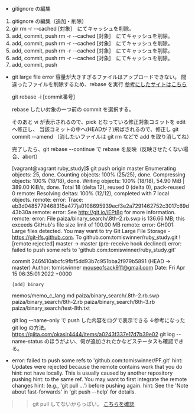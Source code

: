 + gitignore の編集
1. gitignore の編集（追加・削除）
2. gir rm -r --cached [対象]　にてキャッシュを削除。
3. add, commit, push rm -r --cached [対象]　にてキャッシュを削除。
3. add, commit, push rm -r --cached [対象]　にてキャッシュを削除。
3. add, commit, push rm -r --cached [対象]　にてキャッシュを削除。
3. add, commit, push rm -r --cached [対象]　にてキャッシュを削除。
3. add, commit, push

+ git large file error
  容量が大きすぎるファイルはアップロードできない。
  間違ったファイルを削除するため、rebase を実行
  [参考にしたサイトはこちら](https://chaika.hatenablog.com/entry/2016/03/22/181243)

  git rebase -i [commit番号] 

  rebase したい対象の一つ前の commit を選択する。

  そのあと vi が表示されるので、pick となっている修正対象コミットを edit へ修正し、
  当該コミットの中へ(HEADが？)飛ばされるので、修正し git commit --amend
  （消したいファイルは git rm などで add を取り消してね）

  完了したら、git rebase --continue で rebase を反映（反映させたくない場合、abort）
  

  [vagrant@vagrant ruby_study]$ git push origin master
  Enumerating objects: 25, done.
  Counting objects: 100% (25/25), done.
  Compressing objects: 100% (18/18), done.
  Writing objects: 100% (18/18), 54.90 MiB | 389.00 KiB/s, done.
  Total 18 (delta 12), reused 0 (delta 0), pack-reused 0
  remote: Resolving deltas: 100% (12/12), completed with 7 local objects.
  remote: error: Trace: eb3d0485779468315a477ja0108695939ecf3e2a7291462752c3017c69d43b30a
  remote: error: See http://git.io/iEPt8g for more information.
  remote: error: File paiza/binary_search/.8th-2.rb.swp is 136.66 MB; this exceeds GitHub's file size limit of 100.00 MB
  remote: error: GH001: Large files detected. You may want to try Git Large File Storage - https://git-lfs.github.com.
  To github.com:tomiswinner/ruby_study.git
  ! [remote rejected] master -> master (pre-receive hook declined)
  error: failed to push some refs to 'github.com:tomiswinner/ruby_study.git'


  commit 246f410abcfc9fbf5dd93b7c951bba2f979b5891 (HEAD -> master)
  Author: tomiswinner <mouseofsack911@gmail.com>
  Date:   Fri Apr 15 06:35:01 2022 +0000

      [add] binary

  memos/memo_c_lang.md
  paiza/binary_search/.8th-2.rb.swp
  paiza/binary_search/8th-2.rb
  paiza/binary_search/8th-3.rb
  paiza/binary_search/test-8th.txt

  git log --name-only で push した内容をログで表示できる
  ↓参考になったgit log の方法。
  https://qiita.com/okasir4444/items/a0243f337e17d7b39e02
  git log --name-status のほうがよい、何が追加されたかなどステータスも確認できる。



+ error: failed to push some refs to 'github.com:tomiswinner/PF.git'
hint: Updates were rejected because the remote contains work that you do
hint: not have locally. This is usually caused by another repository pushing
hint: to the same ref. You may want to first integrate the remote changes
hint: (e.g., 'git pull ...') before pushing again.
hint: See the 'Note about fast-forwards' in 'git push --help' for details.
>> git pull してないからっぽい。
[こちらを確認](https://qiita.com/cedric-ryo/items/4a6ed57549a3008fcb6a)
